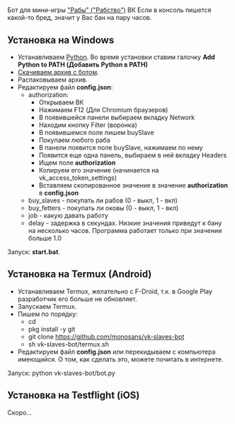 # 

Бот для мини-игры ["Рабы" ("Рабство")](https://vk.com/app7794757) ВК
Если в консоль пишется какой-то бред, значит у Вас бан на пару часов.

## Установка на Windows

- Устанавливаем [Python](https://www.python.org/downloads/windows). Во время установки ставим галочку **Add Python to PATH (Добавить Python в PATH)**
- [Скачиваем архив с ботом](https://github.com/Kreont1/slavebot/archive/refs/heads/main.zip).
- Распаковываем архив.
- Редактируем файл **config.json**:
	- authorization:
		- Открываем ВК
		- Нажимаем F12 (Для Chromium браузеров)
		- В появившейся панели выбираем вкладку Network
		- Находим кнопку Filter (воронка)
		- В появившемся поле пишем buySlave
		- Покупаем любого раба
		- В панели появится поле buySlave, нажимаем по нему
		- Появится еще одна панель, выбираем в ней вкладку Headers
		- Ищем поле **authorization**
		- Копируем его значение (начинается на vk_access_token_settings)
		- Вставляем скопированное значение в значение **authorization** в **config.json**
	- buy_slaves - покупать ли рабов (0 - выкл, 1 - вкл)
	- buy_fetters - покупать ли оковы (0 - выкл, 1 - вкл)
	- job - какую давать работу
	- delay - задержка в секундах. Низкие значения приведут к бану на несколько часов. Программа работает только при значении больше 1.0

Запуск: **start.bat**.

## Установка на Termux (Android)

- Устанавливаем Termux, желательно с F-Droid, т.к. в Google Play разработчик его больше не обновляет.
- Запускаем Termux.
- Пишем по порядку:
	- cd
	- pkg install -y git
	- git clone https://github.com/monosans/vk-slaves-bot
	- sh vk-slaves-bot/termux.sh
- Редактируем файл **config.json** или перекидываем с компьютера имеющийся. О том, как сделать это, можете почитать в интернете.

Запуск: python vk-slaves-bot/bot.py

## Установка на Testflight (iOS)

Скоро...
